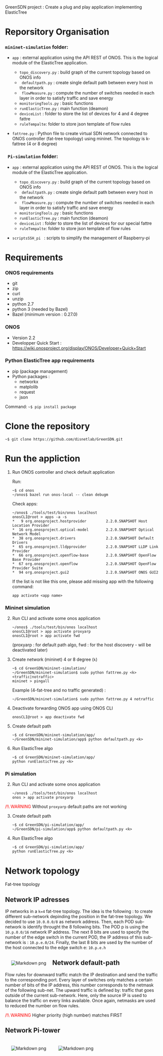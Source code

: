GreenSDN project : Create a plug and play application implementing ElasticTree

# Reporsitory Organisation
### ``` mininet-simulation ``` folder: 
* ``app`` : external application using the API REST of ONOS. This is the logical module of the ElasticTree application.
    *   ```topo_discovery.py``` : build graph of the current topology based on ONOS info
    *   ``` defaultpath.py``` :  create single default path between every host in the network
    *   ``` flowMeasure.py``` : compute the number of switches needed in each layer in order to satisfy traffic and save energy
    *   ``` monitoringTools.py ``` : basic functions
    *   ``` runElasticTree.py ``` : main function (deamon)
    *   ``` deviceList ``` : folder to store the list of devices for 4 and 4 degree fattre
    *   ``` ruleTempalte ```: folder to store json template of flow rules

* ``fattree.py`` : Python file to create virtual  SDN network connected to ONOS controller (fat-tree topology) using mininet. The topology is k-fattree (4 or 8 degree)

### ``` Pi-simulation``` folder:
* ``app`` : external application using the API REST of ONOS. This is the logical module of the ElasticTree application.
    *   ```topo_discovery.py``` : build graph of the current topology based on ONOS info
    *   ``` defaultpath.py``` :  create single default path between every host in the network
    *   ``` flowMeasure.py``` : compute the number of switches needed in each layer in order to satisfy traffic and save energy
    *   ``` monitoringTools.py ``` : basic functions
    *   ``` runElasticTree.py ``` : main function (deamon)
    *   ``` deviceList ``` : folder to store the list of devices for our special fattre
    *   ``` ruleTempalte ```: folder to store json template of flow rules

* ```scriptsSSH_pi ``` : scripts to simplify the management of Raspberry-pi



# Requirements
### ONOS requirements
* git
* zip
* curl
* unzip
* python 2.7
* python 3 (needed by Bazel)
* Bazel (minimum version : 0.27.0)

### ONOS
* Version 2.2
* Developper Quick Start : https://wiki.onosproject.org/display/ONOS/Developer+Quick+Start

### Python ElasticTree app requirements
* pip (package management)
* Python packages :
    *   networkx
    *   matplolib
    *   request
    *   json

Command: ```~$ pip install package```
# Clone the repository

```
~$ git clone https://github.com/disnetlab/GreenSDN.git
```

# Run the appliction

1. Run ONOS controller and check default application

    Run:
    ``` 
    ~$ cd onos
    ~/onos$ bazel run onos-local -- clean debugm
     ```
    Check apps:
    ```
    ~/onos$ ./tools/test/bin/onos localhost
    onosCLI@root > apps -a -s
    *   9 org.onosproject.hostprovider         2.2.0.SNAPSHOT Host Location Provider
    *  16 org.onosproject.optical-model        2.2.0.SNAPSHOT Optical Network Model
    *  38 org.onosproject.drivers              2.2.0.SNAPSHOT Default Drivers
    *  65 org.onosproject.lldpprovider         2.2.0.SNAPSHOT LLDP Link Provider
    *  66 org.onosproject.openflow-base        2.2.0.SNAPSHOT OpenFlow Base Provider
    *  67 org.onosproject.openflow             2.2.0.SNAPSHOT OpenFlow Provider Suite
    *  94 org.onosproject.gui2                 2.2.0.SNAPSHOT ONOS GUI2
    ```
    If the list is not like this one, please add missing app with the following command:
    ```
    app activate <app name>
    ```


### Mininet simulation


2. Run CLI and activate some onos application
    ``` 
    ~/onos$ ./tools/test/bin/onos localhost
    onosCLI@root > app activate proxyarp 
    onosCLI@root > app activate fwd
    ``` 
    (proxyarp : for default path algo, fwd : for the host discovery - will be deactivated later)

3. Create network (mininet) 4 or 8 degree (```k```)

    ``` 
    ~$ cd GreenSDN/mininet-simulation/ 
    ~/GreenSDN/mininet-simulation$ sudo python fattree.py <k> <traffic|notraffic>
    mininet > pingall
     ```

     Example (4-fat-tree and no traffic generated) : 
     ```
     ~/GreenSDN/mininet-simulation$ sudo python fattree.py 4 notraffic
     ```

4. Deactivate forwarding ONOS app using ONOS CLI

    ``` 
    onosCLI@root > app deactivate fwd 
    ```

5. Create default path
    ```  
    ~$ cd GreenSDN/mininet-simulation/app/ 
    ~/GreenSDN/mininet-simulation/app$ python defaultpath.py <k>
    ```

6. Run ElasticTree algo
    ```  
    ~$ cd GreenSDN/mininet-simulation/app/
    python runElasticTree.py <k>
    ```
### Pi simulation


2. Run CLI and activate some onos application
    ``` 
    ~/onos$ ./tools/test/bin/onos localhost
    onos > app activate proxyarp 
    ``` 
<span style="color:red">/!\ WARNING </span> Without ```proxyarp``` default paths are not working

3. Create default path
    ```  
    ~$ cd GreenSDN/pi-simulation/app/ 
    ~/GreenSDN/pi-simulation/app$ python defaultpath.py <k>
    ```

4. Run ElasticTree algo
    ```  
    ~$ cd GreenSDN/pi-simulation/app/
    python runElasticTree.py <k>
    ```

# Network topology

Fat-tree topology

## Network IP adresses
IP networks in a ```k=4``` fat-tree topology.
The idea is the following : to create different sub-network depinding the position in the fat-tree topology. We decided to use ```10.0.0.0/8``` as network address. Then, each POD sub-network is identify throught the 8 following bits. The POD p is using the ```10.p.0.0/16``` network IP address. The next 8 bits are used to specify the number of the edge switch in the current POD, the IP address of this sub-network is : ```10.p.e.0/24```. Finally, the last 8 bits are used by the number of the host connected to the edge switch e: ```10.p.e.h```

<img src="figures/network_GRAPH_16HOSTS(IP).png"
     alt="Markdown png"
     style="float: left; margin: 20px;" />

## Network default-path
 Flow rules for downward traffic match the IP destination and send the traffic to the corresponding port. Every layer of switches only matches a certain number of bits of the IP address, this number corresponds to the netmask of the following sub-net.
 The upward traffic is defined by: traffic that goes outside of the current sub-network. Here, only the source IP is used to balance the traffic on every links available. Once again, netmasks are used to reduced the number on flow rules.


<span style="color:red">/!\ WARNING </span> Higher priority (high number) matches FIRST

## Network Pi-tower
<img src="figures/archi-cables-pi-fattree.png"
     alt="Markdown png"
     style="float: left; margin: 20px;"/>
<img src="figures/archi-cables-tower.png"
     alt="Markdown png"
     style="float: left; margin: 20px;" />